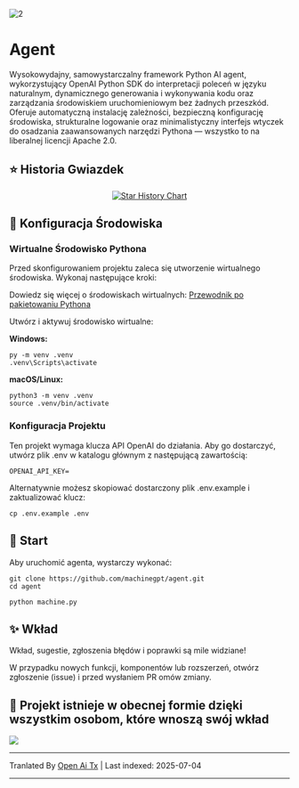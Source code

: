 ![2](https://github.com/user-attachments/assets/a18257a3-a678-4fd4-bf77-750dab4d99bb)

# Agent

Wysokowydajny, samowystarczalny framework Python AI agent, wykorzystujący OpenAI Python SDK do interpretacji poleceń w języku naturalnym, dynamicznego generowania i wykonywania kodu oraz zarządzania środowiskiem uruchomieniowym bez żadnych przeszkód. Oferuje automatyczną instalację zależności, bezpieczną konfigurację środowiska, strukturalne logowanie oraz minimalistyczny interfejs wtyczek do osadzania zaawansowanych narzędzi Pythona — wszystko to na liberalnej licencji Apache 2.0.

## ⭐ Historia Gwiazdek

<p align="center">
  <a href="https://star-history.com/#machinegpt/agent&Date">
    <img alt="Star History Chart" src="https://api.star-history.com/svg?repos=machinegpt/agent&type=Date&theme=dark" onerror="this.src='https://api.star-history.com/svg?repos=machinegpt/agent&type=Date'" />
  </a>
</p>


## 🔧 Konfiguracja Środowiska

### Wirtualne Środowisko Pythona
Przed skonfigurowaniem projektu zaleca się utworzenie wirtualnego środowiska. Wykonaj następujące kroki:

Dowiedz się więcej o środowiskach wirtualnych: [Przewodnik po pakietowaniu Pythona](https://packaging.python.org/en/latest/guides/installing-using-pip-and-virtual-environments/)

Utwórz i aktywuj środowisko wirtualne:

**Windows:**

```
py -m venv .venv
.venv\Scripts\activate
```

**macOS/Linux:**
```
python3 -m venv .venv
source .venv/bin/activate
```

### Konfiguracja Projektu
Ten projekt wymaga klucza API OpenAI do działania. Aby go dostarczyć, utwórz plik .env w katalogu głównym z następującą zawartością:
```
OPENAI_API_KEY=
```
Alternatywnie możesz skopiować dostarczony plik .env.example i zaktualizować klucz:
```
cp .env.example .env
```

## 🧠 Start
Aby uruchomić agenta, wystarczy wykonać:
```
git clone https://github.com/machinegpt/agent.git
cd agent

python machine.py
```

## ✨ Wkład

Wkład, sugestie, zgłoszenia błędów i poprawki są mile widziane!

W przypadku nowych funkcji, komponentów lub rozszerzeń, otwórz zgłoszenie (issue) i przed wysłaniem PR omów zmiany.

## 💖 Projekt istnieje w obecnej formie dzięki wszystkim osobom, które wnoszą swój wkład
<a href="https://github.com/machinegpt/agent/graphs/contributors">
  <img src="https://contrib.rocks/image?repo=machinegpt/agent" />
</a>

---

Tranlated By [Open Ai Tx](https://github.com/OpenAiTx/OpenAiTx) | Last indexed: 2025-07-04

---